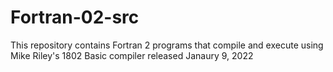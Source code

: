 # Fortran-02-src
This repository contains Fortran 2 programs that compile and execute
using Mike Riley's 1802 Basic compiler released Janaury 9, 2022
